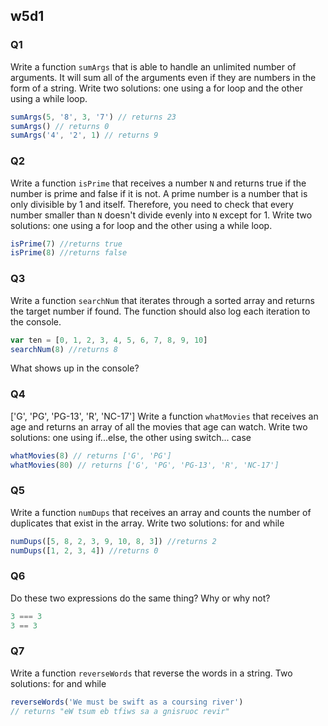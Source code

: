 ## w5d1

### Q1
Write a function `sumArgs` that is able to handle an unlimited number of arguments. It will sum all of the arguments even if they are numbers in the form of a string. Write two solutions: one using a for loop and the other using a while loop.

```js
sumArgs(5, '8', 3, '7') // returns 23
sumArgs() // returns 0
sumArgs('4', '2', 1) // returns 9
```

### Q2
Write a function `isPrime` that receives a number `N` and returns true if the number is prime and false if it is not. A prime number is a number that is only divisible by 1 and itself. Therefore, you need to check that every number smaller than `N` doesn't divide evenly into `N` except for 1. Write two solutions: one using a for loop and the other using a while loop.

```js
isPrime(7) //returns true
isPrime(8) //returns false
```

### Q3
Write a function `searchNum` that iterates through a sorted array and returns the target number if found. The function should also log each iteration to the console.
```js
var ten = [0, 1, 2, 3, 4, 5, 6, 7, 8, 9, 10]
searchNum(8) //returns 8
```
What shows up in the console?

### Q4
['G', 'PG', 'PG-13', 'R', 'NC-17']
Write a function `whatMovies` that receives an age and returns an array of all the movies that age can watch. Write two solutions: one using if...else, the other using switch... case
```js
whatMovies(8) // returns ['G', 'PG']
whatMovies(80) // returns ['G', 'PG', 'PG-13', 'R', 'NC-17']
```

### Q5
Write a function `numDups` that receives an array and counts the number of duplicates that exist in the array. Write two solutions: for and while

```js
numDups([5, 8, 2, 3, 9, 10, 8, 3]) //returns 2
numDups([1, 2, 3, 4]) //returns 0
```

### Q6
Do these two expressions do the same thing? Why or why not?
```js
3 === 3
3 == 3
```

### Q7
Write a function `reverseWords` that reverse the words in a string. Two solutions: for and while
```js
reverseWords('We must be swift as a coursing river')
// returns "eW tsum eb tfiws sa a gnisruoc revir"
```
